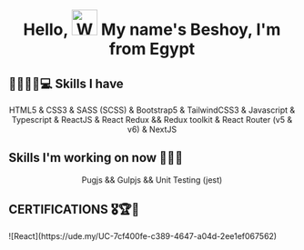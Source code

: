<h1 align="center">
Hello, <img src="https://raw.githubusercontent.com/nixin72/nixin72/master/wave.gif" alt="Waving hand animated" height="45" width="45"/> My name's Beshoy, I'm from Egypt
</h1>

<h2>👨🏻‍💻🧠💻 Skills I have</h2>
<p align ="center">
HTML5
& CSS3
& SASS (SCSS)
& Bootstrap5
& TailwindCSS3
& Javascript 
& Typescript
& ReactJS
& React Redux && Redux toolkit
& React Router (v5 & v6)
& NextJS
</p>

<h2>Skills I'm working on now 🌟🎯💡</h2>
<p align="center">Pugjs && Gulpjs && Unit Testing (jest)</p>

<h2>CERTIFICATIONS 🎖️🏆👨</h2>
![React](https://ude.my/UC-7cf400fe-c389-4647-a04d-2ee1ef067562)


<!--
**FrontEndDevo/FrontEndDevo** is a ✨ _special_ ✨ repository because its `README.md` (this file) appears on your GitHub profile.

Here are some ideas to get you started:

- 🔭 I’m currently working on ...
- 🌱 I’m currently learning ...
- 👯 I’m looking to collaborate on ...
- 🤔 I’m looking for help with ...
- 💬 Ask me about ...
- 📫 How to reach me: ...
- 😄 Pronouns: ...
- ⚡ Fun fact: ...
-->
